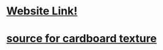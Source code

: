 # [Website Link!](https://terazik-mubaloo.github.io/Art-Website/)

# [source for cardboard texture](https://grungetextures.com/cardboard-textures-v3)
